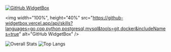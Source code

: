 [![GitHub WidgetBox](https://github-widgetbox.vercel.app/api/profile?username=Protogenic&data=followers,repositories,stars,commits)](https://github.com/Jurredr/github-widgetbox)

<img width="100%", height="40%" src="https://github-widgetbox.vercel.app/api/skills?languages=go,cpp,python,postgresql,mysql&tools=git,docker&includeNames=true" alt="GitHub WidgetBox" />

![Overall Stats](https://github-readme-stats.vercel.app/api?username=Protogenic&count_private=true&show_icons=true&hide=contribs)
![Top Langs](https://github-readme-stats.vercel.app/api/top-langs/?username=Protogenic&layout=compact)
